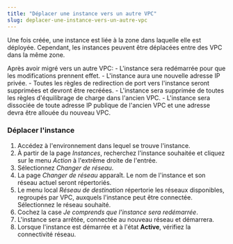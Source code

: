 ```yaml
---
title: "Déplacer une instance vers un autre VPC"
slug: deplacer-une-instance-vers-un-autre-vpc
---
```



Une fois créée, une instance est liée à la zone dans laquelle elle est déployée. Cependant, les instances peuvent être déplacées entre des VPC dans la même zone.

Après avoir migré vers un autre VPC:
    - L'instance sera redémarrée pour que les modifications prennent effet.
    - L'instance aura une nouvelle adresse IP privée.
    - Toutes les règles de redirection de port vers l'instance seront supprimées et devront être recréées.
    - L'instance sera supprimée de toutes les règles d'équilibrage de charge dans l'ancien VPC.
    - L'instance sera dissociée de toute adresse IP publique de l'ancien VPC et une adresse devra être allouée du nouveau VPC.

### Déplacer l'instance

1. Accédez à l'environnement dans lequel se trouve l'instance.
1. À partir de la page *Instances*, recherchez l'instance souhaitée et cliquez sur le menu *Action* à l'extrême droite de l'entrée.
1. Sélectionnez *Changer de réseau*.
1. La page *Changer de réseau* apparaît. Le nom de l'instance et son réseau actuel seront répertoriés.
1. Le menu local *Réseau de destination* répertorie les réseaux disponibles, regroupés par VPC, auxquels l'instance peut être connectée. Sélectionnez le réseau souhaité.
1. Cochez la case *Je comprends que l'instance sera redémarrée*.
1. L'instance sera arrêtée, connectée au nouveau réseau et démarrera.
1. Lorsque l'instance est démarrée et à l'état **Active**, vérifiez la connectivité réseau.
